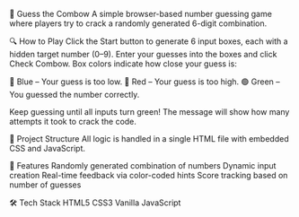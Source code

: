 🎯 Guess the Combow
A simple browser-based number guessing game where players try to crack a randomly generated 6-digit combination.

🔍 How to Play
Click the Start button to generate 6 input boxes, each with a hidden target number (0–9).
Enter your guesses into the boxes and click Check Combow.
Box colors indicate how close your guess is:

🔵 Blue – Your guess is too low.
🔴 Red – Your guess is too high.
🟢 Green – You guessed the number correctly.

Keep guessing until all inputs turn green!
The message will show how many attempts it took to crack the code.

📁 Project Structure
All logic is handled in a single HTML file with embedded CSS and JavaScript.

🚀 Features
Randomly generated combination of numbers
Dynamic input creation
Real-time feedback via color-coded hints
Score tracking based on number of guesses

🛠️ Tech Stack
HTML5
CSS3
Vanilla JavaScript
